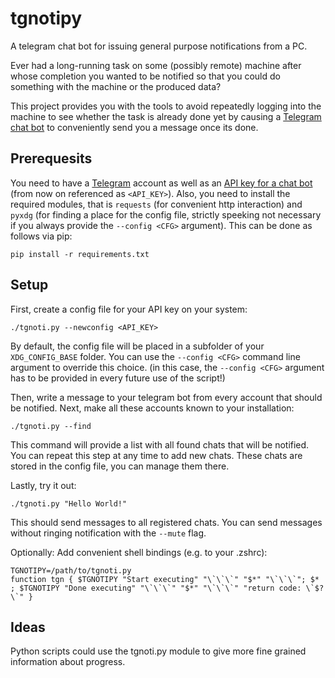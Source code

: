 # tgnotipy
A telegram chat bot for issuing general purpose notifications from a PC.

Ever had a long-running task on some (possibly remote) machine after whose completion you wanted to be notified so that you could do something with the machine or the produced data?

This project provides you with the tools to avoid repeatedly logging into the machine to see whether the task is already done yet by causing a [Telegram chat bot](https://core.telegram.org/bots) to conveniently send you a message once its done.

## Prerequesits
You need to have a [Telegram](https://telegram.org/) account as well as an [API key for a chat bot](https://core.telegram.org/bots#3-how-do-i-create-a-bot) (from now on referenced as `<API_KEY>`).
Also, you need to install the required modules, that is `requests` (for convenient http interaction) and `pyxdg` (for finding a place for the config file, strictly speeking not necessary if you always provide the `--config <CFG>` argument). This can be done as follows via pip:
```
pip install -r requirements.txt
```


## Setup
First, create a config file for your API key on your system:
```
./tgnoti.py --newconfig <API_KEY>
```
By default, the config file will be placed in a subfolder of your `XDG_CONFIG_BASE` folder. You can use the `--config <CFG>` command line argument to override this choice. (in this case, the `--config <CFG>` argument has to be provided in every future use of the script!)

Then, write a message to your telegram bot from every account that should be notified.
Next, make all these accounts known to your installation:
```
./tgnoti.py --find
```
This command will provide a list with all found chats that will be notified. You can repeat this step at any time to add new chats.
These chats are stored in the config file, you can manage them there.

Lastly, try it out:
```
./tgnoti.py "Hello World!"
```
This should send messages to all registered chats. You can send messages without ringing notification with the `--mute` flag.

Optionally: Add convenient shell bindings (e.g. to your .zshrc):
```
TGNOTIPY=/path/to/tgnoti.py
function tgn { $TGNOTIPY "Start executing" "\`\`\`" "$*" "\`\`\`"; $* ; $TGNOTIPY "Done executing" "\`\`\`" "$*" "\`\`\`" "return code: \`$?\`" }
```


## Ideas
Python scripts could use the tgnoti.py module to give more fine grained information about progress.

